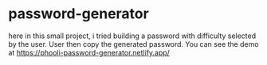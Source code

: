 # password-generator

here in this small project, i tried building a password with difficulty selected by the user. User then copy the generated password. 
You can see the demo at
 https://phooli-password-generator.netlify.app/
